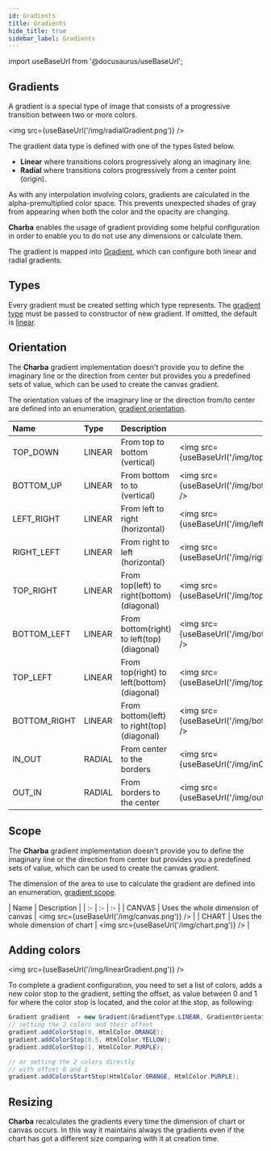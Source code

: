 ```yaml
---
id: Gradients
title: Gradients
hide_title: true
sidebar_label: Gradients
---
```

import useBaseUrl from '@docusaurus/useBaseUrl';

## Gradients

A gradient is a special type of image that consists of a progressive transition between two or more colors.

<img src={useBaseUrl('/img/radialGradient.png')} />

The gradient data type is defined with one of the types listed below.

 * **Linear** where transitions colors progressively along an imaginary line. 
 * **Radial** where transitions colors progressively from a center point (origin).
 
As with any interpolation involving colors, gradients are calculated in the alpha-premultiplied color space. This prevents unexpected shades of gray from appearing when both the color and the opacity are changing.

**Charba** enables the usage of gradient providing some helpful configuration in order to enable you to do not use any dimensions or calculate them.

The gradient is mapped into [Gradient](https://www.pepstock.org/Charba/3.3/org/pepstock/charba/client/colors/Gradient.html), which can configure both linear and radial gradients.

## Types

Every gradient must be created setting which type represents. The [gradient type](https://www.pepstock.org/Charba/3.3/org/pepstock/charba/client/colors/GradientType.html) must be passed to constructor of new gradient. If omitted, the default is [linear](https://www.pepstock.org/Charba/3.3/org/pepstock/charba/client/colors/GradientType.html#LINEAR).

## Orientation

The **Charba** gradient implementation doesn't provide you to define the imaginary line or the direction from center but provides you a predefined sets of value, which can be used to create the canvas gradient.

The orientation values of the imaginary line or the direction from/to center are defined into an enumeration, [gradient orientation](https://www.pepstock.org/Charba/3.3/org/pepstock/charba/client/colors/GradientOrientation.html).

| Name | Type | Description | |
| :- | :- | :- | :- |
| TOP_DOWN | LINEAR | From top to bottom (vertical) | <img src={useBaseUrl('/img/topDown.png')} /> |
| BOTTOM_UP | LINEAR | From bottom to to (vertical) | <img src={useBaseUrl('/img/bottomUp.png')} /> |
| LEFT_RIGHT | LINEAR | From left to right (horizontal) | <img src={useBaseUrl('/img/leftRight.png')} /> |
| RIGHT_LEFT | LINEAR | From right to left (horizontal) | <img src={useBaseUrl('/img/rightLeft.png')} /> |
| TOP_RIGHT | LINEAR | From top(left) to right(bottom) (diagonal) | <img src={useBaseUrl('/img/topRight.png')} /> |
| BOTTOM_LEFT | LINEAR | From bottom(right) to left(top) (diagonal) | <img src={useBaseUrl('/img/bottomLeft.png')} /> |
| TOP_LEFT | LINEAR | From top(right) to left(bottom) (diagonal) | <img src={useBaseUrl('/img/topLeft.png')} /> |
| BOTTOM_RIGHT | LINEAR | From bottom(left) to right(top) (diagonal) | <img src={useBaseUrl('/img/bottomRight.png')} /> |
| IN_OUT | RADIAL | From center to the borders | <img src={useBaseUrl('/img/inOut.png')} /> |
| OUT_IN | RADIAL | From borders to the center | <img src={useBaseUrl('/img/outIn.png')} /> |


## Scope

The **Charba** gradient implementation doesn't provide you to define the imaginary line or the direction from center but provides you a predefined sets of value, which can be used to create the canvas gradient.

The dimension of the area to use to calculate the gradient are defined into an enumeration, [gradient scope](https://www.pepstock.org/Charba/3.3/org/pepstock/charba/client/colors/GradientScope.html).

| Name | Description |
| :- | :- | :- |
| CANVAS | Uses the whole dimension of canvas | <img src={useBaseUrl('/img/canvas.png')} /> |
| CHART | Uses the whole dimension of chart | <img src={useBaseUrl('/img/chart.png')} /> |

## Adding colors

<img src={useBaseUrl('/img/linearGradient.png')} />

To complete a gradient configuration, you need to set a list of colors, adds a new color stop to the gradient, setting the offset, as value between 0 and 1 for where the color stop is located, and the color at the stop, as following:

```java
Gradient gradient  = new Gradient(GradientType.LINEAR, GradientOrientation.LEFT_RIGHT, GradientScope.CHART);
// setting the 2 colors and their offset
gradient.addColorStop(0, HtmlColor.ORANGE);
gradient.addColorStop(0.5, HtmlColor.YELLOW);
gradient.addColorStop(1, HtmlColor.PURPLE);

// or setting the 2 colors directly
// with offset 0 and 1
gradient.addColorsStartStop(HtmlColor.ORANGE, HtmlColor.PURPLE);
```

## Resizing

**Charba** recalculates the gradients every time the dimension of chart or canvas occurs. In this way it maintains always the gradients even if the chart has got a different size comparing with it at creation time.
